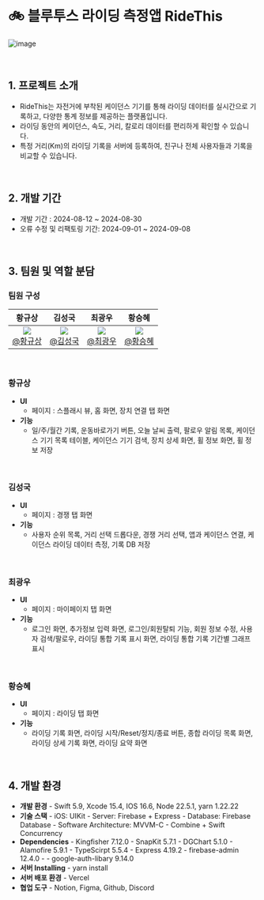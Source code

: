 # 🚲 블루투스 라이딩 측정앱 RideThis

![image](https://github.com/user-attachments/assets/435fcaa2-dbb1-4777-b088-98d993306591)

<br>

## 1. 프로젝트 소개

- RideThis는 자전거에 부착된 케이던스 기기를 통해 라이딩 데이터를 실시간으로 기록하고, 다양한 통계 정보를 제공하는 플랫폼입니다.
- 라이딩 동안의 케이던스, 속도, 거리, 칼로리 데이터를 편리하게 확인할 수 있습니다.
- 특정 거리(Km)의 라이딩 기록을 서버에 등록하여, 친구나 전체 사용자들과 기록을 비교할 수 있습니다.

<br>

## 2. 개발 기간

- 개발 기간 : 2024-08-12 ~ 2024-08-30
- 오류 수정 및 리팩토링 기간: 2024-09-01 ~ 2024-09-08

<br>

## 3. 팀원 및 역할 분담

### 팀원 구성

<div align="center">

| **황규상** | **김성국** | **최광우** | **황승혜** |
| :------: |  :------: | :------: | :------: |
| [<img src="https://avatars.githubusercontent.com/u/51147673?v=4"/> <br/> @황규상](https://github.com/kyuSangHwang) | [<img src="https://avatars.githubusercontent.com/u/114292187?v=4"/> <br/> @김성국](https://github.com/SeongKookKIM) | [<img src="https://avatars.githubusercontent.com/u/78129823?v=4"/> <br/> @최광우](https://github.com/madcow95) | [<img src="https://avatars.githubusercontent.com/u/55075762?v=4"/> <br/> @황승혜](https://github.com/Seunghye-Hwang) |

</div>

<br>

### 황규상

- **UI**
    - 페이지 : 스플래시 뷰, 홈 화면, 장치 연결 탭 화면
- **기능**
    - 일/주/월간 기록, 운동바로가기 버튼, 오늘 날씨 출력, 팔로우 알림 목록, 케이던스 기기 목록 테이블, 케이던스 기기 검색, 장치 상세 화면, 휠 정보 화면, 휠 정보 저장

<br>
    
### 김성국

- **UI**
    - 페이지 : 경쟁 탭 화면
- **기능**
    - 사용자 순위 목록, 거리 선택 드롭다운, 경쟁 거리 선택, 앱과 케이던스 연결, 케이던스 라이딩 데이터 측정, 기록 DB 저장

<br>

### 최광우

- **UI**
    - 페이지 : 마이페이지 탭 화면
- **기능**
    - 로그인 화면, 추가정보 입력 화면, 로그인/회원탈퇴 기능, 회원 정보 수정, 사용자 검색/팔로우, 라이딩 통합 기록 표시 화면, 라이딩 통합 기록 기간별 그래프 표시

<br>

### 황승혜

- **UI**
    - 페이지 : 라이딩 탭 화면
- **기능**
    - 라이딩 기록 화면, 라이딩 시작/Reset/정지/종료 버튼, 종합 라이딩 목록 화면, 라이딩 상세 기록 화면, 라이딩 요약 화면
    
<br>

## 4. 개발 환경

- **개발 환경** 
		- Swift 5.9, Xcode 15.4, IOS 16.6, Node 22.5.1, yarn 1.22.22
- **기술 스택**
		- iOS: UIKit
		- Server: Firebase + Express
		- Database: Firebase Database
		- Software Architecture: MVVM-C
		- Combine + Swift Concurrency
- **Dependencies**
		- Kingfisher 7.12.0 
		- SnapKit 5.7.1 
		- DGChart 5.1.0 
		- Alamofire 5.9.1 
		- TypeScirpt 5.5.4 
		- Express 4.19.2 
		- firebase-admin 12.4.0 -
		- google-auth-libary 9.14.0 
- **서버 Installing**
		- yarn install
- **서버 배포 환경**
		- Vercel
- **협업 도구**
		- Notion, Figma, Github, Discord
